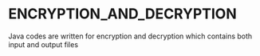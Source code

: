 # ENCRYPTION_AND_DECRYPTION
 Java codes are written for  encryption and decryption which contains both input and output files

